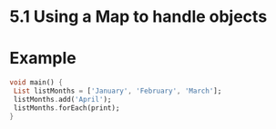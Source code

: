# 5.1 Using a Map to handle objects

# Example

```dart
void main() {
 List listMonths = ['January', 'February', 'March'];
 listMonths.add('April');
 listMonths.forEach(print);
}
```



